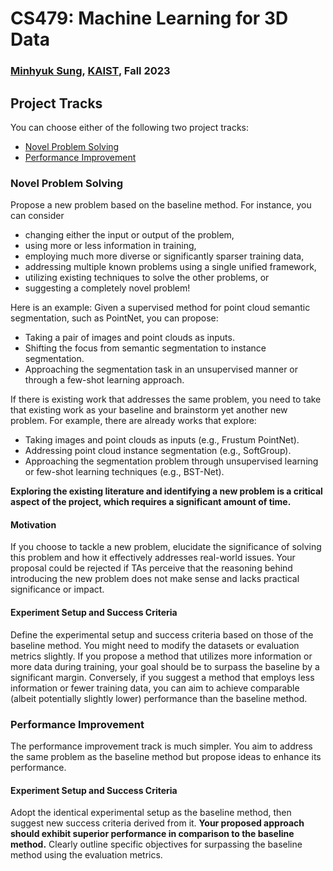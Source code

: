 # CS479: Machine Learning for 3D Data

<h3><b>
<a href="http://mhsung.github.io/" target="_blank">Minhyuk Sung</a>, <a href="https://www.kaist.ac.kr/" target="_blank">KAIST</a>, Fall 2023
</b></h3>


## Project Tracks

You can choose either of the following two project tracks:

- [Novel Problem Solving](#novel-problem-solving)
- [Performance Improvement](#performance-improvement)

### Novel Problem Solving

Propose a new problem based on the baseline method. For instance, you can consider

- changing either the input or output of the problem,
- using more or less information in training,
- employing much more diverse or significantly sparser training data,
- addressing multiple known problems using a single unified framework,
- utilizing existing techniques to solve the other problems, or
- suggesting a completely novel problem!

Here is an example: Given a supervised method for point cloud semantic segmentation, such as PointNet, you can propose:

- Taking a pair of images and point clouds as inputs.
- Shifting the focus from semantic segmentation to instance segmentation.
- Approaching the segmentation task in an unsupervised manner or through a few-shot learning approach.

If there is existing work that addresses the same problem, you need to take that existing work as your baseline and brainstorm yet another new problem. For example, there are already works that explore:

- Taking images and point clouds as inputs (e.g., Frustum PointNet).
- Addressing point cloud instance segmentation (e.g., SoftGroup).
- Approaching the segmentation problem through unsupervised learning or few-shot learning techniques (e.g., BST-Net).

**Exploring the existing literature and identifying a new problem is a critical aspect of the project, which requires a significant amount of time.**

#### Motivation
If you choose to tackle a new problem, elucidate the significance of solving this problem and how it effectively addresses real-world issues. Your proposal could be rejected if TAs perceive that the reasoning behind introducing the new problem does not make sense and lacks practical significance or impact.

#### Experiment Setup and Success Criteria
Define the experimental setup and success criteria based on those of the baseline method. You might need to modify the datasets or evaluation metrics slightly. If you propose a method that utilizes more information or more data during training, your goal should be to surpass the baseline by a significant margin. Conversely, if you suggest a method that employs less information or fewer training data, you can aim to achieve comparable (albeit potentially slightly lower) performance than the baseline method.


### Performance Improvement
The performance improvement track is much simpler. You aim to address the same problem as the baseline method but propose ideas to enhance its performance.

#### Experiment Setup and Success Criteria
Adopt the identical experimental setup as the baseline method, then suggest new success criteria derived from it. **Your proposed approach should exhibit superior performance in comparison to the baseline method.** Clearly outline specific objectives for surpassing the baseline method using the evaluation metrics.

<br />
